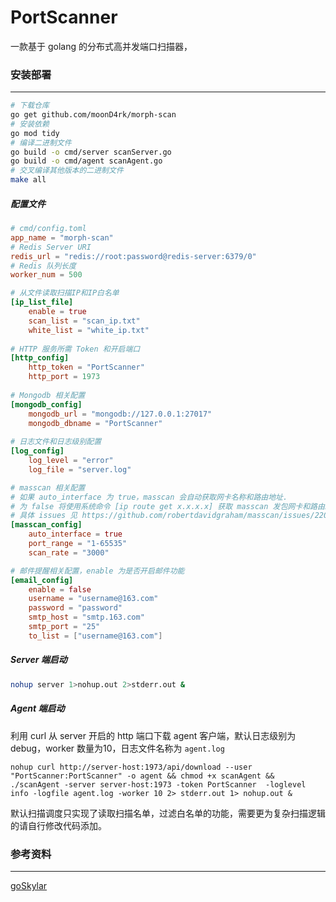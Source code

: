 # PortScanner

一款基于 golang 的分布式高并发端口扫描器，

### 安装部署

---

```bash
# 下载仓库
go get github.com/moonD4rk/morph-scan
# 安装依赖
go mod tidy
# 编译二进制文件
go build -o cmd/server scanServer.go
go build -o cmd/agent scanAgent.go
# 交叉编译其他版本的二进制文件
make all
```

##### 配置文件

```toml
# cmd/config.toml
app_name = "morph-scan"
# Redis Server URI
redis_url = "redis://root:password@redis-server:6379/0"
# Redis 队列长度
worker_num = 500

# 从文件读取扫描IP和IP白名单
[ip_list_file]
    enable = true
    scan_list = "scan_ip.txt"
    white_list = "white_ip.txt"
    
# HTTP 服务所需 Token 和开启端口
[http_config]
    http_token = "PortScanner"
    http_port = 1973
    
# Mongodb 相关配置
[mongodb_config]
    mongodb_url = "mongodb://127.0.0.1:27017"
    mongodb_dbname = "PortScanner"
    
# 日志文件和日志级别配置
[log_config]
    log_level = "error"
    log_file = "server.log"

# masscan 相关配置
# 如果 auto_interface 为 true，masscan 会自动获取网卡名称和路由地址.
# 为 false 将使用系统命令 [ip route get x.x.x.x] 获取 masscan 发包网卡和路由IP地址
# 具体 issues 见 https://github.com/robertdavidgraham/masscan/issues/220
[masscan_config]
    auto_interface = true
    port_range = "1-65535"
    scan_rate = "3000"

# 邮件提醒相关配置，enable 为是否开启邮件功能
[email_config]
    enable = false
    username = "username@163.com"
    password = "password"
    smtp_host = "smtp.163.com"
    smtp_port = "25"
    to_list = ["username@163.com"]
```



##### Server 端启动


```sh
nohup server 1>nohup.out 2>stderr.out &
```

##### Agent 端启动

利用 curl 从 server 开启的 http 端口下载 agent 客户端，默认日志级别为 debug，worker 数量为10，日志文件名称为 `agent.log`

```shell
nohup curl http://server-host:1973/api/download --user "PortScanner:PortScanner" -o agent && chmod +x scanAgent && ./scanAgent -server server-host:1973 -token PortScanner  -loglevel info -logfile agent.log -worker 10 2> stderr.out 1> nohup.out &
```

默认扫描调度只实现了读取扫描名单，过滤白名单的功能，需要更为复杂扫描逻辑的请自行修改代码添加。


### 参考资料

---

[goSkylar](https://github.com/LakeVilladom/goSkylar) 

